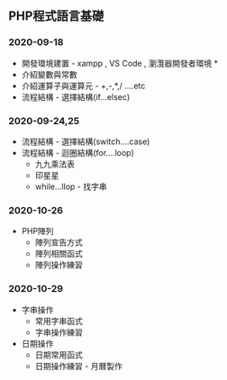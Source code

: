 ## PHP程式語言基礎

### 2020-09-18
 * 開發環境建置 - xampp , VS Code , 瀏灠器開發者環境 * 
 * 介紹變數與常數
 * 介紹運算子與運算元 - +,-,*,/ ....etc
 * 流程結構 - 選擇結構(if...elsec)

### 2020-09-24,25
 * 流程結構 - 選擇結構(switch....case)
 * 流程結構 - 迴圈結構(for....loop)
   * 九九乘法表
   * 印星星
   * while...llop - 找字串

### 2020-10-26
 * PHP陣列
   * 陣列宣告方式
   * 陣列相關函式
   * 陣列操作練習

### 2020-10-29
* 字串操作
  * 常用字串函式
  * 字串操作練習
* 日期操作
  * 日期常用函式
  * 日期操作練習 - 月曆製作
